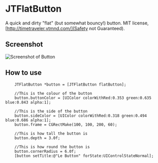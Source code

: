 # JTFlatButton
A quick and dirty "flat" (but somewhat bouncy!) button. MIT license, [http://timetraveler.ytmnd.com/](Safety not Guaranteed).

## Screenshot
![Screenshot of Button](https://dl.dropboxusercontent.com/u/1512544/Demo/button.png)

## How to use
```
	JTFlatButton *button = [JTFlatButton flatButton];
	
	//This is the colour of the button
	button.buttonColor = [UIColor colorWithRed:0.353 green:0.635 blue:0.843 alpha:1];
	
	//This is the side of the button
	button.sideColor = [UIColor colorWithRed:0.318 green:0.494 blue:0.686 alpha:1];
	button.frame = CGRectMake(100, 100, 200, 60);
	
	//This is how tall the button is
	button.depth = 3.0f;
	
	//This is how round the button is
	button.cornerRadius = 6.0f;
	[button setTitle:@"Le Button" forState:UIControlStateNormal];
```
